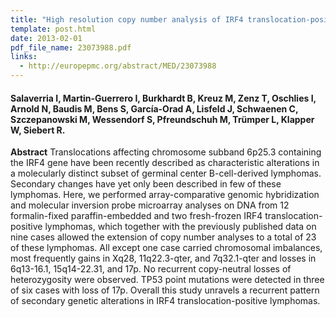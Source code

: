 ```yaml
---
title: "High resolution copy number analysis of IRF4 translocation-positive diffuse large B-cell and follicular lymphomas"
template: post.html 
date: 2013-02-01
pdf_file_name: 23073988.pdf
links:
  - http://europepmc.org/abstract/MED/23073988
---
```


#### Salaverria I, Martin-Guerrero I, Burkhardt B, Kreuz M, Zenz T, Oschlies I, Arnold N, Baudis M, Bens S, García-Orad A, Lisfeld J, Schwaenen C, Szczepanowski M, Wessendorf S, Pfreundschuh M, Trümper L, Klapper W, Siebert R.

**Abstract** Translocations affecting chromosome subband 6p25.3 containing the IRF4 gene have been recently described as characteristic alterations in a molecularly distinct subset of germinal center B-cell-derived lymphomas. Secondary changes have yet only been described in few of these lymphomas. Here, we performed array-comparative genomic hybridization and molecular inversion probe microarray analyses on DNA from 12 formalin-fixed paraffin-embedded and two fresh-frozen IRF4 translocation-positive lymphomas, which together with the previously published data on nine cases allowed the extension of copy number analyses to a total of 23 of these lymphomas.<!--more--> All except one case carried chromosomal imbalances, most frequently gains in Xq28, 11q22.3-qter, and 7q32.1-qter and losses in 6q13-16.1, 15q14-22.31, and 17p. No recurrent copy-neutral losses of heterozygosity were observed. TP53 point mutations were detected in three of six cases with loss of 17p. Overall this study unravels a recurrent pattern of secondary genetic alterations in IRF4 translocation-positive lymphomas.

